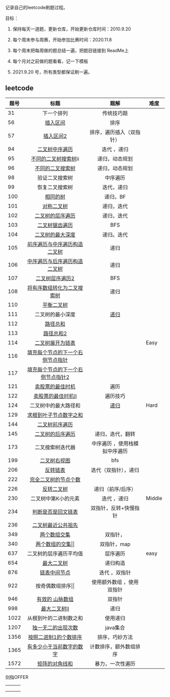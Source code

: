 记录自己的leetcode刷题过程。

目标：

1. 保持每天一道题，更新仓库，开始更新仓库时间：2010.9.20

2. 每个周末参与周赛，开始参加比赛时间：2020.11.8
3. 每个周末把每周做的题总结一遍，把题目链接到 ReadMe上
4. 每个月对之前做的题看看，记一下模板
5. 2021.9.20 号，所有类型都保证刷一遍。

## leetcode

| 题号 |                             标题                             |                             题解                             | 难度   |
| ---- | :----------------------------------------------------------: | :----------------------------------------------------------: | ------ |
| 31   |                          下一个排列                          |                          传统技巧题                          |        |
| 56   | [插入区间](https://github.com/qiujunlin/LeetCode-LetsGo/blob/master/src/Array/MergeIntervals56.java) |                             排序                             |        |
| 57   | [插入区间2](https://github.com/qiujunlin/LeetCode-LetsGo/blob/master/src/Array/InsertInterval57.java) |                   排序，遍历插入（双指针）                   |        |
| 94   | [二叉树中序遍历](https://github.com/qiujunlin/LeetCode-LetsGo/blob/master/src/Tree/BinaryTreeInorderTraversal94.java) |                         迭代 ，递归                          |        |
| 95   | [不同的二叉树搜索树](https://github.com/qiujunlin/LeetCode-LetsGo/blob/master/src/Tree/UniqueBinarySearchTreesII95.java)ii |                        递归，动态规划                        |        |
| 96   | [不同的二叉搜索树](https://github.com/qiujunlin/LeetCode-LetsGo/blob/master/src/Tree/UniqueBinarySearchTrees96.java) |                        递归，动态规划                        |        |
| 98   |                        验证二叉搜索树                        |                           中序遍历                           |        |
| 99   |                        恢复二叉搜索树                        |                          迭代，递归                          |        |
| 100  | [相同的树](https://github.com/qiujunlin/LeetCode-LetsGo/blob/master/src/Tree/SameTree100.java) |                           递归，BF                           |        |
| 101  | [对称二叉树](https://github.com/qiujunlin/LeetCode-LetsGo/blob/master/src/Tree/SymmetricTree101.java) |                          递归，迭代                          |        |
| 102  | [二叉树的层序遍历](https://github.com/qiujunlin/LeetCode-LetsGo/blob/master/src/Tree/BinaryTreeLevelOrderTraversal102.java) |                          递归，迭代                          |        |
| 103  | [二叉树锯齿遍历](https://github.com/qiujunlin/LeetCode-LetsGo/blob/master/src/Tree/BinaryTreeZigzagLevelOrderTraversal.java) |                             BFS                              |        |
| 104  | [二叉树的最大深度](https://github.com/qiujunlin/LeetCode-LetsGo/blob/master/src/Tree/MaximumDepthofBinaryTree104.java) |                          递归。迭代                          |        |
| 105  | [前序遍历与中序遍历构造二叉树](https://github.com/qiujunlin/LeetCode-LetsGo/blob/master/src/Tree/ConstructBinaryTreefromPreorderandInorderTraversal105.java) |                             递归                             |        |
| 106  | [中序遍历与后序遍历构造二叉树](https://github.com/qiujunlin/LeetCode-LetsGo/blob/master/src/Tree/ConstructBinaryTreefromInorderandPostorderTraversal106.java) |                             递归                             |        |
| 107  | [二叉树层序遍历2](https://github.com/qiujunlin/LeetCode-LetsGo/blob/master/src/Tree/BinaryTreeLevelOrderTraversalII107.java) |                             BFS                              |        |
| 108  | [将有序数组转化为二叉搜索树](https://github.com/qiujunlin/LeetCode-LetsGo/blob/master/src/Tree/ConvertSortedArraytoBinarySearchTree108.java) |                             递归                             |        |
| 110  | [平衡二叉树](https://github.com/qiujunlin/LeetCode-LetsGo/blob/master/src/Tree/BalancedBinaryTree.java) |                                                              |        |
| 111  |                       二叉树的最小深度                       | [递归](https://leetcode-cn.com/problems/minimum-depth-of-binary-tree/solution/li-jie-zhe-dao-ti-de-jie-shu-tiao-jian-by-user7208/) |        |
| 112  | [路径总和](https://github.com/qiujunlin/LeetCode-LetsGo/blob/master/src/Tree/PathSum112.java) |                                                              |        |
| 113  | [路径总和2](https://github.com/qiujunlin/LeetCode-LetsGo/blob/master/src/Tree/PathSumII113.java) |                                                              |        |
| 114  | [二叉树展开为链表](https://github.com/qiujunlin/LeetCode-LetsGo/blob/master/src/Tree/FlattenBinaryTreetoLinkedList114.java) |                                                              | Easy   |
| 116  | [填充每个节点的下一个右侧节点指针](https://github.com/qiujunlin/LeetCode-LetsGo/blob/master/src/Tree/PopulatingNextRightPointersinEachNode116.java) |                                                              |        |
| 117  | [填充每个节点的下一个右侧节点指针2](https://github.com/qiujunlin/LeetCode-LetsGo/blob/master/src/Tree/PopulatingNextRightPointersinEachNodeII117.java) |                                                              |        |
| 121  | [卖股票的最佳时机](https://github.com/qiujunlin/LeetCode-LetsGo/blob/master/src/Array/BestTimetoBuyandSellStock121.java) |                             遍历                             |        |
| 122  | [卖股票的最佳时机II](https://github.com/qiujunlin/LeetCode-LetsGo/blob/master/src/Array/BestTimetoBuyandSellStockII122.java) |                           遍历技巧                           |        |
| 124  |                     二叉树中的最大路径和                     | [递归](https://leetcode-cn.com/problems/binary-tree-maximum-path-sum/solution/shou-hui-tu-jie-hen-you-ya-de-yi-dao-dfsti-by-hyj8/) | Hard   |
| 129  | [求根到叶子节点数字之和](https://github.com/qiujunlin/LeetCode-LetsGo/blob/master/src/Tree/SumRoottoLeafNumbers129.java) |                                                              |        |
| 144  | [二叉树前序遍历](https://github.com/qiujunlin/LeetCode-LetsGo/blob/master/src/Tree/BinaryTreePreorderTraversal144.java) |                                                              |        |
| 145  | [二叉树的后序遍历](https://github.com/qiujunlin/LeetCode-LetsGo/blob/master/src/Tree/BinaryTreePostorderTraversal145.java) |                       递归，迭代，翻转                       |        |
| 173  |                       二叉搜索树迭代器                       |                中序遍历 ，使用栈模拟中序遍历                 |        |
| 199  | [二叉树右视图](https://github.com/qiujunlin/LeetCode-LetsGo/blob/master/src/Tree/BinaryTreeRightSideView199.java) |                             bfs                              |        |
| 206  | [反转链表](https://github.com/qiujunlin/LeetCode-LetsGo/blob/master/src/LinkedList/ReverseLinkedList206.java) |                     迭代（双指针），递归                     |        |
| 222  | [完全二叉树的节点个数](https://github.com/qiujunlin/LeetCode-LetsGo/blob/master/src/Tree/CountCompleteTreeNodes.java) |                                                              |        |
| 226  | [反转二叉树](https://github.com/qiujunlin/LeetCode-LetsGo/blob/master/src/Tree/InvertBinaryTree226.java) |                      递归（前序/后序）                       |        |
| 230  |                     二叉树中第K小的元素                      |                         迭代 ，递归                          | Middle |
| 234  | [判断是否是回文链表](https://github.com/qiujunlin/LeetCode-LetsGo/blob/master/src/LinkedList/PalindromeLinkedList234.java) |                    双指针，反转+快慢指针                     |        |
| 236  | [二叉树最近公共祖先](https://github.com/qiujunlin/LeetCode-LetsGo/blob/master/src/Tree/LowestCommonAncestorofaBinaryTree236.java) |                                                              |        |
| 349  | [两个数组交集](https://github.com/qiujunlin/LeetCode-LetsGo/blob/master/src/Array/IntersectionofTwoArrays349.java) |                           双指针，                           |        |
| 340  | [两个数组的交集\|\|](https://github.com/qiujunlin/LeetCode-LetsGo/blob/master/src/Array/IntersectionofTwoArrays350.java) |                         双指针，map                          |        |
| 637  |                    二叉树的层序遍历平均值                    |                           层序遍历                           | easy   |
| 654  | [最大二叉树](https://github.com/qiujunlin/LeetCode-LetsGo/blob/master/src/Tree/MaximumBinaryTree654.java) |                           递归构造                           |        |
| 876  | [链表中间节点](https://github.com/qiujunlin/LeetCode-LetsGo/blob/master/src/LinkedList/MiddleoftheLinkedList876.java) |                        迭代  ，双指针                        |        |
| 922  |                      按奇偶数组排序\|\|                      |                  使用额外数组 ，使用双指针                   |        |
| 946  | [有效的 山脉数组](https://github.com/qiujunlin/LeetCode-LetsGo/blob/master/src/Array/ValidMountainArray946.java) |                            双指针                            |        |
| 998  | [最大二叉树II](https://github.com/qiujunlin/LeetCode-LetsGo/blob/master/src/Tree/MaximumBinaryTreeII998.java) |                             递归                             |        |
| 1022 |                    从根到叶的二进制数之和                    |                           使用递归                           |        |
| 1207 | [独一无二的出现次数](https://github.com/qiujunlin/LeetCode-LetsGo/blob/master/src/Array/UniqueNumberofOccurrences1207.java) |                           java集合                           |        |
| 1356 | [按照二进制1的个数排序](https://github.com/qiujunlin/LeetCode-LetsGo/blob/master/src/Array/SortIntegersbyTheNumberof1Bits1356.java) |                        排序，巧妙方法                        |        |
| 1365 | [有多少小于当前数字的数字](https://github.com/qiujunlin/LeetCode-LetsGo/blob/master/src/Array/HowManyNumbersAreSmallerThantheCurrentNumber1365.java) |                    计数排序，额外数组排序                    |        |
| 1572 | [矩阵的对角线和](https://github.com/qiujunlin/LeetCode-LetsGo/blob/master/src/Array/MatrixDiagonalSum1572.java) |                       暴力，一次性遍历                       |        |





剑指OFFER

|      |      |      |
| ---- | ---- | ---- |
|      |      |      |
|      |      |      |
|      |      |      |

